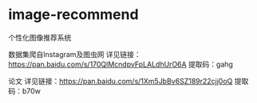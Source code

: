 # image-recommend
个性化图像推荐系统

数据集爬自Instagram及图虫网
详见链接：https://pan.baidu.com/s/170QlMcndpvFpLALdhUrO6A 
提取码：gahg 

论文
详见链接：https://pan.baidu.com/s/1Xm5JbBv6SZ189r22cjj0oQ 
提取码：b70w 
